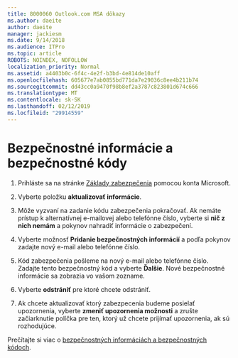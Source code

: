```yaml
---
title: 8000060 Outlook.com MSA dôkazy
ms.author: daeite
author: daeite
manager: jackiesm
ms.date: 9/14/2018
ms.audience: ITPro
ms.topic: article
ROBOTS: NOINDEX, NOFOLLOW
localization_priority: Normal
ms.assetid: a4403b0c-6f4c-4e2f-b3bd-4e814de10aff
ms.openlocfilehash: 605677e7ab0855bd771da7e29036c8ee4b211b74
ms.sourcegitcommit: dd43cc0a9470f98b8ef2a3787c823801d674c666
ms.translationtype: MT
ms.contentlocale: sk-SK
ms.lasthandoff: 02/12/2019
ms.locfileid: "29914559"
---
```

# <a name="security-info-and-security-codes"></a>Bezpečnostné informácie a bezpečnostné kódy

1. Prihláste sa na stránke [Základy zabezpečenia](https://account.microsoft.com/security) pomocou konta Microsoft. 
    
2. Vyberte položku **aktualizovať informácie**. 
    
3. Môže vyzvaní na zadanie kódu zabezpečenia pokračovať. Ak nemáte prístup k alternatívnej e-mailovej alebo telefónne číslo, vyberte si **nič z nich nemám** a pokynov nahradiť informácie o zabezpečení. 
    
4. Vyberte možnosť **Pridanie bezpečnostných informácií** a podľa pokynov zadajte nový e-mail alebo telefónne číslo. 
    
5. Kód zabezpečenia pošleme na nový e-mail alebo telefónne číslo. Zadajte tento bezpečnostný kód a vyberte **Ďalšie**. Nové bezpečnostné informácie sa zobrazia vo vašom zozname. 
    
6. Vyberte **odstrániť** pre ktoré chcete odstrániť. 
    
7. Ak chcete aktualizovať ktorý zabezpecenia budeme posielať upozornenia, vyberte **zmeniť upozornenia možnosti** a zrušte začiarknutie políčka pre ten, ktorý už chcete prijímať upozornenia, ak sú rozhodujúce. 
    
Prečítajte si viac o [bezpečnostných informáciách a bezpečnostných kódoch](https://support.microsoft.com/help/12428/).
  

